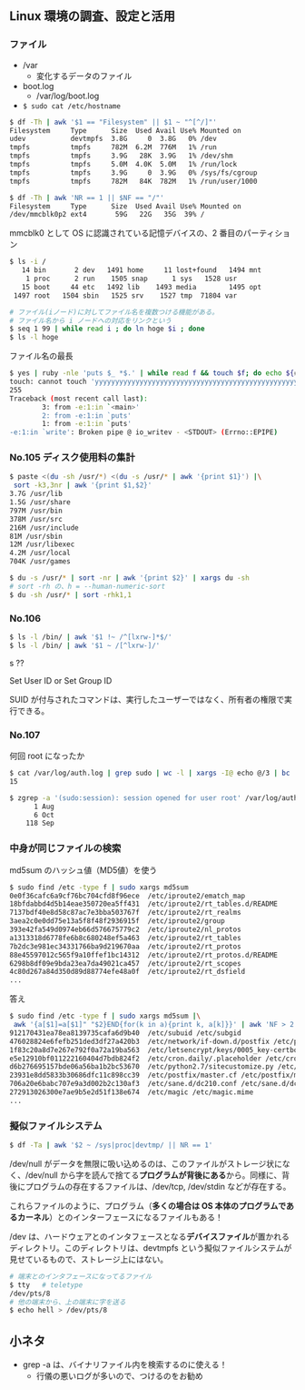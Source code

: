 ## Linux 環境の調査、設定と活用

### ファイル
- /var
  - 変化するデータのファイル
- boot.log
  - /var/log/boot.log
- `$ sudo cat /etc/hostname`

```sh
$ df -Th | awk '$1 == "Filesystem" || $1 ~ "^[^/]"'
Filesystem     Type      Size  Used Avail Use% Mounted on
udev           devtmpfs  3.8G     0  3.8G   0% /dev
tmpfs          tmpfs     782M  6.2M  776M   1% /run
tmpfs          tmpfs     3.9G   28K  3.9G   1% /dev/shm
tmpfs          tmpfs     5.0M  4.0K  5.0M   1% /run/lock
tmpfs          tmpfs     3.9G     0  3.9G   0% /sys/fs/cgroup
tmpfs          tmpfs     782M   84K  782M   1% /run/user/1000

$ df -Th | awk 'NR == 1 || $NF == "/"'
Filesystem     Type      Size  Used Avail Use% Mounted on
/dev/mmcblk0p2 ext4       59G   22G   35G  39% /
```

mmcblk0 として OS に認識されている記憶デバイスの、2 番目のパーティション

```sh
$ ls -i /
   14 bin       2 dev   1491 home     11 lost+found   1494 mnt    
    1 proc      2 run    1505 snap      1 sys   1528 usr
   15 boot     44 etc   1492 lib    1493 media        1495 opt  
 1497 root   1504 sbin   1525 srv    1527 tmp  71804 var

# ファイル(iノード)に対してファイル名を複数つける機能がある。
# ファイル名から i ノードへの対応をリンクという
$ seq 1 99 | while read i ; do ln hoge $i ; done
$ ls -l hoge
```

ファイル名の最長

```sh
$ yes | ruby -nle 'puts $_ *$.' | while read f && touch $f; do echo ${#f} && rm $f; done | tail -n 1
touch: cannot touch 'yyyyyyyyyyyyyyyyyyyyyyyyyyyyyyyyyyyyyyyyyyyyyyyyyyyyyyyyyyyyyyyyyyyyyyyyyyyyyyyyyyyyyyyyyyyyyyyyyyyyyyyyyyyyyyyyyyyyyyyyyyyyyyyyyyyyyyyyyyyyyyyyyyyyyyyyyyyyyyyyyyyyyyyyyyyyyyyyyyyyyyyyyyyyyyyyyyyyyyyyyyyyyyyyyyyyyyyyyyyyyyyyyyyyyyyyyyyyyyyyyyyyyyyyyyyyyyyy': File name too long
255
Traceback (most recent call last):
        3: from -e:1:in `<main>'
        2: from -e:1:in `puts'
        1: from -e:1:in `puts'
-e:1:in `write': Broken pipe @ io_writev - <STDOUT> (Errno::EPIPE)
```

### No.105 ディスク使用料の集計
```sh
$ paste <(du -sh /usr/*) <(du -s /usr/* | awk '{print $1}') |\
 sort -k3,3nr | awk '{print $1,$2}'
3.7G /usr/lib
1.5G /usr/share
797M /usr/bin
378M /usr/src
216M /usr/include
81M /usr/sbin
12M /usr/libexec
4.2M /usr/local
704K /usr/games

$ du -s /usr/* | sort -nr | awk '{print $2}' | xargs du -sh
# sort -rh の、h = --human-numeric-sort
$ du -sh /usr/* | sort -rhk1,1
```

### No.106
```sh
$ ls -l /bin/ | awk '$1 !~ /^[lxrw-]*$/'
$ ls -l /bin/ | awk '$1 ~ /[^lxrw-]/'
```

s ??

Set User ID or Set Group ID

SUID が付与されたコマンドは、実行したユーザーではなく、所有者の権限で実行できる。

### No.107
何回 root になったか

```sh
$ cat /var/log/auth.log | grep sudo | wc -l | xargs -I@ echo @/3 | bc
15

$ zgrep -a '(sudo:session): session opened for user root' /var/log/auth.log* | sed -r 's/^[^:]+://' | awk '{print $1}' | sort | uniq -c
      1 Aug
      6 Oct
    118 Sep
```

### 中身が同じファイルの検索
md5sum のハッシュ値（MD5値）を使う

```sh
$ sudo find /etc -type f | sudo xargs md5sum
0e0f36cafc6a9cf76bc704cfd8f96ece  /etc/iproute2/ematch_map
18bfdabbd4d5b14eae350720ea5ff431  /etc/iproute2/rt_tables.d/README
7137bdf40e8d58c87ac7e3bba503767f  /etc/iproute2/rt_realms
3aea2c0e0dd75e13a5f8f48f2936915f  /etc/iproute2/group
393e42fa549d0974eb66d576675779c2  /etc/iproute2/nl_protos
a1313318d6778fe6b8c680248ef5a463  /etc/iproute2/rt_tables
7b2dc3e981ec34331766ba9d219670aa  /etc/iproute2/rt_protos
88e45597012c565f9a10ffef1bc14312  /etc/iproute2/rt_protos.d/README
6298b8df09e9bda23ea7da49021ca457  /etc/iproute2/rt_scopes
4c80d267a84d350d89d88774efe48a0f  /etc/iproute2/rt_dsfield
...
```

答え

```sh
$ sudo find /etc -type f | sudo xargs md5sum |\
 awk '{a[$1]=a[$1]" "$2}END{for(k in a){print k, a[k]}}' | awk 'NF > 2'
912170431ea78ea8139735cafa6d9b40  /etc/subuid /etc/subgid
476028824e6fefb251ded3df27a420b3  /etc/network/if-down.d/postfix /etc/ppp/ip-down.d/postfix
1f83c20a8d7e267e792f0a72a19ba563  /etc/letsencrypt/keys/0005_key-certbot.pem /etc/letsencrypt/archive/kokoichi0206.mydns.jp/privkey2.pem
e5e12910bf011222160404d7bdb824f2  /etc/cron.daily/.placeholder /etc/cron.hourly/.placeholder /etc/cron.monthly/.placeholder /etc/cron.weekly/.placeholder /etc/cron.d/.placeholder
d6b276695157bde06a56ba1b2bc53670  /etc/python2.7/sitecustomize.py /etc/python3.8/sitecustomize.py
23931e8dd5833b30686dfc11c898cc39  /etc/postfix/master.cf /etc/postfix/master.cf.proto
706a20e6babc707e9a3d002b2c130af3  /etc/sane.d/dc210.conf /etc/sane.d/dc240.conf
272913026300e7ae9b5e2d51f138e674  /etc/magic /etc/magic.mime
...
```

### 擬似ファイルシステム
```sh
$ df -Ta | awk '$2 ~ /sys|proc|devtmp/ || NR == 1'
```

/dev/null がデータを無限に吸い込めるのは、このファイルがストレージ状になく、/dev/null から字を読んで捨てる**プログラムが背後にある**から。同様に、背後にプログラムの存在するファイルは、/dev/tcp, /dev/stdin などが存在する。

これらファイルのように、プログラム（**多くの場合は OS 本体のプログラムであるカーネル**）とのインターフェースになるファイルもある！

/dev は、ハードウェアとのインタフェースとなる**デバイスファイル**が置かれるディレクトリ。このディレクトリは、devtmpfs という擬似ファイルシステムが見せているもので、ストレージ上にはない。

```sh
# 端末とのインタフェースになってるファイル
$ tty   # teletype
/dev/pts/8
# 他の端末から、上の端末に字を送る
$ echo hell > /dev/pts/8
```



## 小ネタ
- grep -a は、バイナリファイル内を検索するのに使える！
  - 行儀の悪いログが多いので、つけるのをお勧め
